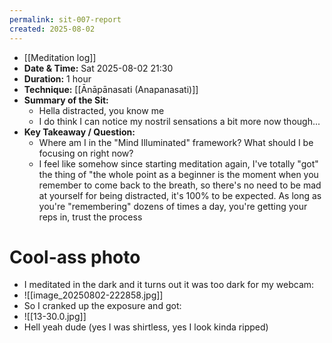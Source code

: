 ```yaml
---
permalink: sit-007-report
created: 2025-08-02
---
```

- [[Meditation log]]
- **Date & Time:** Sat 2025-08-02 21:30 
- **Duration:** 1 hour
- **Technique:** [[Ānāpānasati (Anapanasati)]]
- **Summary of the Sit:** 
    - Hella distracted, you know me
    - I do think I can notice my nostril sensations a bit more now though...
- **Key Takeaway / Question:** 
	- Where am I in the "Mind Illuminated" framework? What should I be focusing on right now?
	- I feel like somehow since starting meditation again, I've totally "got" the thing of "the whole point as a beginner is the moment when you remember to come back to the breath, so there's no need to be mad at yourself for being distracted, it's 100% to be expected. As long as you're "remembering" dozens of times a day, you're getting your reps in, trust the process
# Cool-ass photo
- I meditated in the dark and it turns out it was too dark for my webcam:
- ![[image_20250802-222858.jpg]]
- So I cranked up the exposure and got:
- ![[13-30.0.jpg]]
- Hell yeah dude (yes I was shirtless, yes I look kinda ripped)
